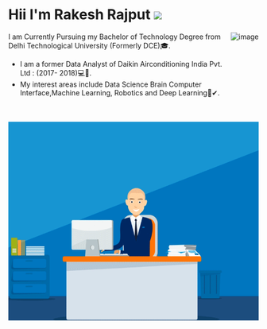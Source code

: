 # Hii I'm Rakesh Rajput  <img src="https://raw.githubusercontent.com/MartinHeinz/MartinHeinz/master/wave.gif" width="30px">
<img align="right" height="180px" src="https://raw.githubusercontent.com/Rakesh-Rajput1/image1/main/tenor.gif" alt="image" />
 
     
I am Currently Pursuing my Bachelor of Technology Degree from Delhi Technological University (Formerly DCE)🎓.
- I am a former Data Analyst of Daikin Airconditioning India Pvt. Ltd : (2017- 2018)💻🤵.
- My interest areas include Data Science Brain Computer Interface,Machine Learning, Robotics and Deep Learning🤵✔.


<img align="right" height="400px" width="600"  src="https://raw.githubusercontent.com/Rakesh-Rajput1/image1/main/office.gif" alt="image" />
<p align="center">





     
     
     
     
  

